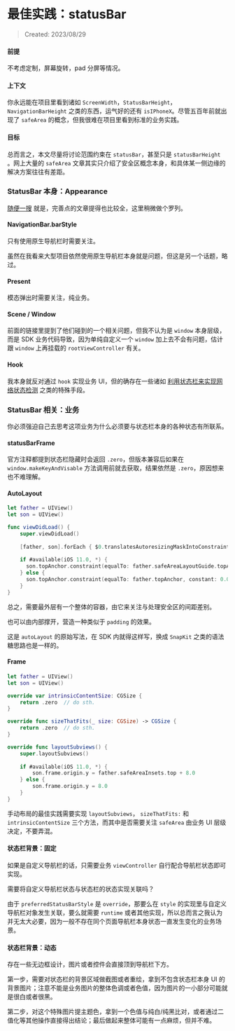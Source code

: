 # 最佳实践：statusBar

> Created: 2023/08/29



#### 前提

不考虑定制，屏幕旋转，pad 分屏等情况。



#### 上下文

你永远能在项目里看到诸如 ``ScreenWidth``，``StatusBarHeight``，``NavigationBarHeight`` 之类的东西，运气好的还有 ``isIPhoneX``。尽管五百年前就出现了 ``safeArea`` 的概念，但我很难在项目里看到标准的业务实践。



#### 目标

总而言之，本文尽量将讨论范围约束在 ``statusBar``，甚至只是 ``statusBarHeight`` 。网上大量的 ``safeArea`` 文章其实只介绍了安全区概念本身，和具体某一侧边缘的解决方案往往有差距。



### StatusBar 本身：Appearance

[随便一搜](https://juejin.cn/post/7083399385702203428) 就是，完善点的文章提得也比较全，这里稍微做个罗列。

#### NavigationBar.barStyle

只有使用原生导航栏时需要关注。

虽然在我看来大型项目依然使用原生导航栏本身就是问题，但这是另一个话题，略过。

#### Present

模态弹出时需要关注，纯业务。

#### Scene / Window

前面的链接里提到了他们碰到的一个相关问题，但我不认为是 ``window`` 本身层级，而是 SDK 业务代码导致，因为单纯自定义一个 ``window`` 加上去不会有问题，估计跟 ``window`` 上再挂载的 ``rootViewController`` 有关。

#### Hook

我本身就反对通过 ``hook`` 实现业务 UI，但的确存在一些诸如 [利用状态栏来实现网络状态检测](https://juejin.cn/post/6844903925678604295) 之类的特殊手段。



### StatusBar 相关：业务

你必须强迫自己去思考这项业务为什么必须要与状态栏本身的各种状态有所联系。

#### statusBarFrame

官方注释都提到状态栏隐藏时会返回 ``.zero``，但版本兼容后如果在 ``window.makeKeyAndVisable`` 方法调用前就去获取，结果依然是 ``.zero``，原因想来也不难理解。

#### AutoLayout

```swift
let father = UIView()
let son = UIView()

func viewDidLoad() {
    super.viewDidLoad()
    
    [father, son].forEach { $0.translatesAutoresizingMaskIntoConstraints = false }
    
    if #available(iOS 11.0, *) {
      son.topAnchor.constraint(equalTo: father.safeAreaLayoutGuide.topAnchor, constant: 0.0).isActive = true
    } else {
      son.topAnchor.constraint(equalTo: father.topAnchor, constant: 0.0).isActive = true
    }
}
```

总之，需要最外层有一个整体的容器，由它来关注与处理安全区的间距差别。

也可以由内部撑开，营造一种类似于 ``padding`` 的效果。

这是 ``autoLayout`` 的原始写法，在 SDK 内就得这样写，换成 ``SnapKit`` 之类的语法糖思路也是一样的。

#### Frame

```swift
let father = UIView()
let son = UIView()

override var intrinsicContentSize: CGSize {
    return .zero  // do sth.
}

override func sizeThatFits(_ size: CGSize) -> CGSize {
    return .zero  // do sth.
}

override func layoutSubviews() {
    super.layoutSubviews()
    
	if #available(iOS 11.0, *) {
        son.frame.origin.y = father.safeAreaInsets.top + 8.0
    } else {
        son.frame.origin.y = 8.0
    }
}
```

手动布局的最佳实践需要实现 ``layoutSubviews``， ``sizeThatFits:`` 和 ``intrinsicContentSize`` 三个方法，而其中是否需要关注 ``safeArea`` 由业务 UI 层级决定，不要弄混。

#### 状态栏背景：固定

如果是自定义导航栏的话，只需要业务 ``viewController`` 自行配合导航栏状态即可实现。

需要将自定义导航栏状态与状态栏的状态实现关联吗？

由于 ``preferredStatusBarStyle`` 是 ``override``，那要么在 ``style`` 的实现里与自定义导航栏对象发生关联，要么就需要 ``runtime`` 或者其他实现，所以总而言之我认为并无太大必要，因为一般不存在同个页面导航栏本身状态一直发生变化的业务场景。

#### 状态栏背景：动态

存在一些无边框设计，图片或者控件会直接顶到导航栏下方。

第一步，需要对状态栏的背景区域做截图或者重绘，拿到不包含状态栏本身 UI 的背景图片；注意不能是业务图片的整体色调或者色值，因为图片的一小部分可能就是很白或者很黑。

第二步，对这个特殊图片提主题色，拿到一个色值与纯白/纯黑比对，或者通过二值化等其他操作直接得出结论；最后做起来整体可能有一点麻烦，但并不难。























